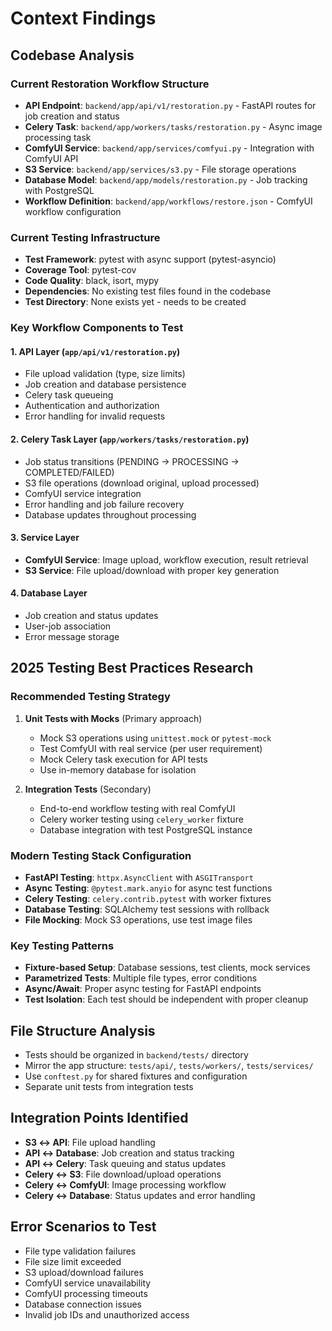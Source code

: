 # Context Findings

## Codebase Analysis

### Current Restoration Workflow Structure
- **API Endpoint**: `backend/app/api/v1/restoration.py` - FastAPI routes for job creation and status
- **Celery Task**: `backend/app/workers/tasks/restoration.py` - Async image processing task
- **ComfyUI Service**: `backend/app/services/comfyui.py` - Integration with ComfyUI API
- **S3 Service**: `backend/app/services/s3.py` - File storage operations
- **Database Model**: `backend/app/models/restoration.py` - Job tracking with PostgreSQL
- **Workflow Definition**: `backend/app/workflows/restore.json` - ComfyUI workflow configuration

### Current Testing Infrastructure
- **Test Framework**: pytest with async support (pytest-asyncio)
- **Coverage Tool**: pytest-cov
- **Code Quality**: black, isort, mypy
- **Dependencies**: No existing test files found in the codebase
- **Test Directory**: None exists yet - needs to be created

### Key Workflow Components to Test

#### 1. API Layer (`app/api/v1/restoration.py`)
- File upload validation (type, size limits)
- Job creation and database persistence 
- Celery task queueing
- Authentication and authorization
- Error handling for invalid requests

#### 2. Celery Task Layer (`app/workers/tasks/restoration.py`)
- Job status transitions (PENDING → PROCESSING → COMPLETED/FAILED)
- S3 file operations (download original, upload processed)
- ComfyUI service integration
- Error handling and job failure recovery
- Database updates throughout processing

#### 3. Service Layer
- **ComfyUI Service**: Image upload, workflow execution, result retrieval
- **S3 Service**: File upload/download with proper key generation

#### 4. Database Layer
- Job creation and status updates
- User-job association
- Error message storage

## 2025 Testing Best Practices Research

### Recommended Testing Strategy
1. **Unit Tests with Mocks** (Primary approach)
   - Mock S3 operations using `unittest.mock` or `pytest-mock`
   - Test ComfyUI with real service (per user requirement)
   - Mock Celery task execution for API tests
   - Use in-memory database for isolation

2. **Integration Tests** (Secondary)
   - End-to-end workflow testing with real ComfyUI
   - Celery worker testing using `celery_worker` fixture
   - Database integration with test PostgreSQL instance

### Modern Testing Stack Configuration
- **FastAPI Testing**: `httpx.AsyncClient` with `ASGITransport`
- **Async Testing**: `@pytest.mark.anyio` for async test functions
- **Celery Testing**: `celery.contrib.pytest` with worker fixtures
- **Database Testing**: SQLAlchemy test sessions with rollback
- **File Mocking**: Mock S3 operations, use test image files

### Key Testing Patterns
- **Fixture-based Setup**: Database sessions, test clients, mock services
- **Parametrized Tests**: Multiple file types, error conditions
- **Async/Await**: Proper async testing for FastAPI endpoints
- **Test Isolation**: Each test should be independent with proper cleanup

## File Structure Analysis
- Tests should be organized in `backend/tests/` directory
- Mirror the app structure: `tests/api/`, `tests/workers/`, `tests/services/`
- Use `conftest.py` for shared fixtures and configuration
- Separate unit tests from integration tests

## Integration Points Identified
- **S3 ↔ API**: File upload handling
- **API ↔ Database**: Job creation and status tracking  
- **API ↔ Celery**: Task queuing and status updates
- **Celery ↔ S3**: File download/upload operations
- **Celery ↔ ComfyUI**: Image processing workflow
- **Celery ↔ Database**: Status updates and error handling

## Error Scenarios to Test
- File type validation failures
- File size limit exceeded
- S3 upload/download failures
- ComfyUI service unavailability
- ComfyUI processing timeouts
- Database connection issues
- Invalid job IDs and unauthorized access